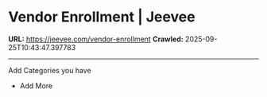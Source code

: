 # Vendor Enrollment | Jeevee

**URL:** https://jeevee.com/vendor-enrollment
**Crawled:** 2025-09-25T10:43:47.397783

---

Add Categories you have

+ Add More